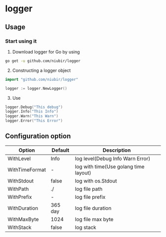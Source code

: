 # logger

## Usage

### Start using it

1. Download logger for Go by using

```sh
go get -u github.com/niubir/logger
```

2. Constructing a logger object

```go
import "github.com/niubir/logger"

logger := logger.NewLogger()
```

3. Use
   
```go
logger.Debug("This debug")
logger.Info("This Info")
logger.Warn("This Warn")
logger.Error("This Error")
```

## Configuration option

| Option | Default | Description |
| - | - | - |
| WithLevel | Info | log level(Debug Info Warn Error) |
| WithTimeFormat | - | log with time(Use golang time layout) |
| WithStdout | false | log with os.Stdout |
| WithPath | ./ | log file path |
| WithPrefix | - | log file prefix |
| WithDuration | 365 day | log file duration |
| WithMaxByte | 1024 | log file max byte |
| WithStack | false | log stack |
